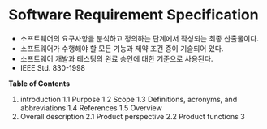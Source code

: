 # Software Requirement Specification
- 소프트웨어의 요구사항을 분석하고 정의하는 단계에서 작성되는 최종 산출물이다.
- 소프트웨어가 수행해야 할 모든 기능과 제약 조건 증이 기술되어 있다.
- 소프트웨어 개발과 테스팅의 완료 승인에 대한 기준으로 사용된다.
- IEEE Std. 830-1998

**Table of Contents**
1. introduction
	1.1 Purpose
	1.2 Scope
	1.3 Definitions, acronyms, and abbreviations
	1.4 References
	1.5 Overview
2. Overall description
	2.1 Product perspective
	2.2 Product functions
	3